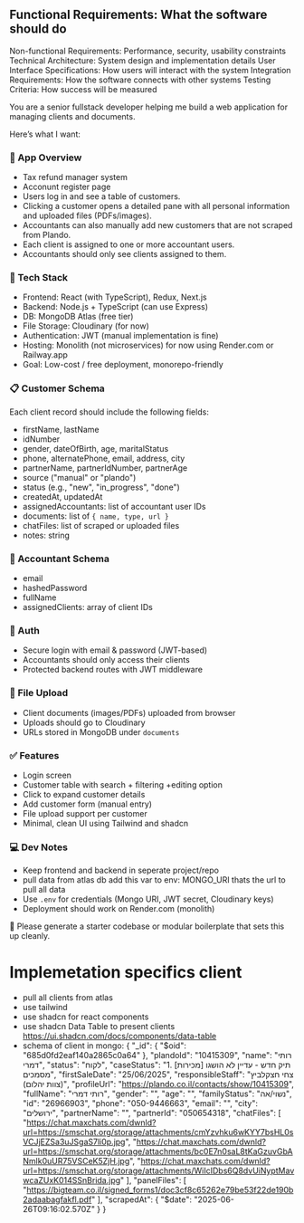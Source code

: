 Functional Requirements: What the software should do
- 
Non-functional Requirements: Performance, security, usability constraints
Technical Architecture: System design and implementation details
User Interface Specifications: How users will interact with the system
Integration Requirements: How the software connects with other systems
Testing Criteria: How success will be measured

You are a senior fullstack developer helping me build a web application for managing clients and documents.

Here’s what I want:

### 🔧 App Overview
- Tax refund manager system 
- Acconunt register page
- Users log in and see a table of customers.
- Clicking a customer opens a detailed pane with all personal information and uploaded files (PDFs/images).
- Accountants can also manually add new customers that are not scraped from Plando.
- Each client is assigned to one or more accountant users.
- Accountants should only see clients assigned to them.

### 🧠 Tech Stack
- Frontend: React (with TypeScript), Redux, Next.js
- Backend: Node.js + TypeScript (can use Express)
- DB: MongoDB Atlas (free tier)
- File Storage: Cloudinary (for now)
- Authentication: JWT (manual implementation is fine)
- Hosting: Monolith (not microservices) for now using Render.com or Railway.app
- Goal: Low-cost / free deployment, monorepo-friendly

### 📋 Customer Schema
Each client record should include the following fields:
- firstName, lastName
- idNumber
- gender, dateOfBirth, age, maritalStatus
- phone, alternatePhone, email, address, city
- partnerName, partnerIdNumber, partnerAge
- source ("manual" or "plando")
- status (e.g., "new", "in_progress", "done")
- createdAt, updatedAt
- assignedAccountants: list of accountant user IDs
- documents: list of `{ name, type, url }`
- chatFiles: list of scraped or uploaded files
- notes: string

### 👤 Accountant Schema
- email
- hashedPassword
- fullName
- assignedClients: array of client IDs

### 🔐 Auth
- Secure login with email & password (JWT-based)
- Accountants should only access their clients
- Protected backend routes with JWT middleware

### 💾 File Upload
- Client documents (images/PDFs) uploaded from browser
- Uploads should go to Cloudinary
- URLs stored in MongoDB under `documents`

### ✅ Features
- Login screen
- Customer table with search + filtering +editing option
- Click to expand customer details
- Add customer form (manual entry)
- File upload support per customer
- Minimal, clean UI using Tailwind and shadcn

### 💻 Dev Notes
- Keep frontend and backend in seperate project/repo
- pull data from atlas db add this var to env: MONGO_URI thats the url to pull all data 
- Use `.env` for credentials (Mongo URI, JWT secret, Cloudinary keys)
- Deployment should work on Render.com (monolith)

💬 Please generate a starter codebase or modular boilerplate that sets this up cleanly.

# Implemetation specifics client
- pull all clients from atlas 
- use tailwind 
- use shadcn for react components
- use shadcn Data Table to present clients https://ui.shadcn.com/docs/components/data-table 
- schema of client in mongo: {
  "_id": {
    "$oid": "685d0fd2eaf140a2865c0a64"
  },
  "plandoId": "10415309",
  "name": "רותי דמרי",
  "status": "לקוח",
  "caseStatus": "1. [מכירות] תיק חדש - עדיין לא הושגו מסמכים",
  "firstSaleDate": "25/06/2025",
  "responsibleStaff": "צחי חצקלביץ (צוות יהלום)",
  "profileUrl": "https://plando.co.il/contacts/show/10415309",
  "fullName": "רותי דמרי",
  "gender": "",
  "age": "",
  "familyStatus": "נשוי/אה",
  "id": "26966903",
  "phone": "050-9446663",
  "email": "",
  "city": "ירושלים",
  "partnerName": "",
  "partnerId": "050654318",
  "chatFiles": [
    "https://chat.maxchats.com/dwnld?url=https://smschat.org/storage/attachments/cmYzvhku6wKYY7bsHL0sVCJjEZSa3uJSgaS7li0p.jpg",
    "https://chat.maxchats.com/dwnld?url=https://smschat.org/storage/attachments/bc0E7n0saL8tKaGzuvGbANmlk0uUR75VSCeK5ZjH.jpg",
    "https://chat.maxchats.com/dwnld?url=https://smschat.org/storage/attachments/WiIcIDbs6Q8dvUiNyptMavwcaZUxK014SSnBrida.jpg"
  ],
  "panelFiles": [
    "https://bigteam.co.il/signed_forms1/doc3cf8c65262e79be53f22de190b2adaabagfakfl.pdf"
  ],
  "scrapedAt": {
    "$date": "2025-06-26T09:16:02.570Z"
  }
}
 